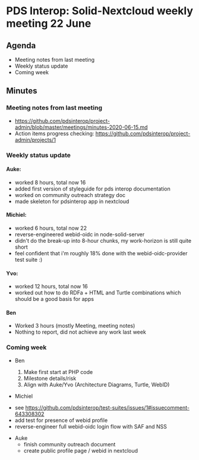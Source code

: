 # PDS Interop: Solid-Nextcloud weekly meeting 22 June


## Agenda

- Meeting notes from last meeting
- Weekly status update
- Coming week

## Minutes

### Meeting notes from last meeting
* https://github.com/pdsinterop/project-admin/blob/master/meetings/minutes-2020-06-15.md
* Action items progress checking: https://github.com/pdsinterop/project-admin/projects/1

### Weekly status update

#### Auke:
 * worked 8 hours, total now 16
 * added first version of styleguide for pds interop documentation
 * worked on community outreach strategy doc
 * made skeleton for pdsinterop app in nextcloud

#### Michiel:
 * worked 6 hours, total now 22
 * reverse-engineered webid-oidc in node-solid-server
 * didn't do the break-up into 8-hour chunks, my work-horizon is still quite short
 * feel confident that i'm roughly 18% done with the webid-oidc-provider test suite :)

#### Yvo:
 * worked 12 hours, total now 16
 * worked out how to do RDFa + HTML and Turtle combinations which should be a good basis for apps 

#### Ben
  - Worked 3 hours (mostly Meeting, meeting notes)
  - Nothing to report, did not achieve any work last week


### Coming week

- Ben
  1. Make first start at PHP code
  2. Milestone details/risk
  3. Align with Auke/Yvo (Architecture Diagrams, Turtle, WebID)

- Michiel
* see https://github.com/pdsinterop/test-suites/issues/1#issuecomment-643308302
* add test for presence of webid profile
* reverse-engineer full webid-oidc login flow with SAF and NSS

- Auke
  * finish community outreach document
  * create public profile page / webid in nextcloud

